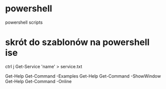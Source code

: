 # powershell
powershell scripts
# skrót do szablonów na powershell ise
ctrl j
Get-Service 'name' > service.txt

Get-Help Get-Command -Examples
Get-Help Get-Command -ShowWindow
Get-Help Get-Command -Online
